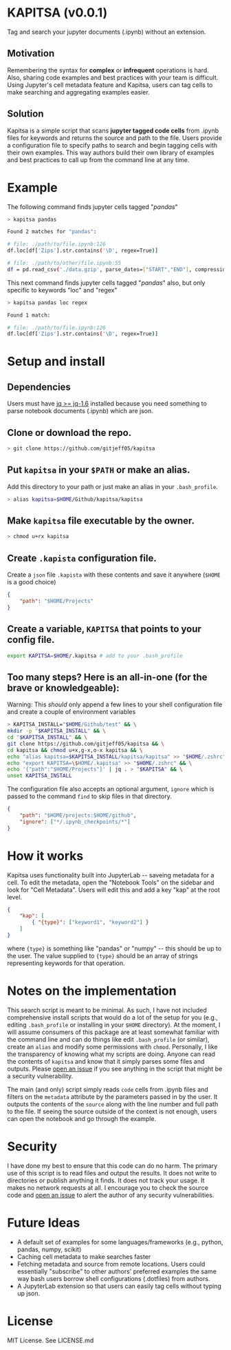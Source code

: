 # KAPITSA (v0.0.1)

Tag and search your jupyter documents (.ipynb) without an extension.

## Motivation

Remembering the syntax for **complex** or **infrequent** operations is hard. Also, sharing code examples and best practices with your team is difficult. Using Jupyter's cell metadata feature and Kapitsa, users can tag cells to make searching and aggregating examples easier.

## Solution

Kapitsa is a simple script that scans **jupyter tagged code cells** from .ipynb files for keywords and returns the source and path to the file. Users provide a configuration file to specify paths to search and begin tagging cells with their own examples. This way authors build their own library of examples and best practices to call up from the command line at any time.

# Example
<!-- 
https://colorhunt.co/palette/170332
ffae8f
ff677d
cd6684
6f5a7e 
-->

<!-- <style>
    .host { color: #6f5a7e }
    .prompt { color: #6f5a7e } 
    .kapitsa { color: #ff677d }
    .search { color: #ffae8f}
</style> -->

The following command finds jupyter cells tagged "*pandas*"


```bash session
> kapitsa pandas

Found 2 matches for "pandas":

# file: ./path/to/file.ipynb:126
df.loc[df['Zips'].str.contains('\D', regex=True)]

# file: ./path/to/other/file.ipynb:55
df = pd.read_csv('./data.gzip', parse_dates=["START","END"], compression='gzip', dtype={ 'ZIP': 'str'})
```

This next command finds jupyter cells tagged "*pandas*" also, but only specific to keywords "loc" and "regex"

```bash session
> kapitsa pandas loc regex

Found 1 match:

# file: ./path/to/file.ipynb:126
df.loc[df['Zips'].str.contains('\D', regex=True)]
```

# Setup and install

## Dependencies

Users must have [jq >= jq-1.6](https://stedolan.github.io/jq/) installed because you need something to parse notebook documents (.ipynb) which are json.

## Clone or download the repo.

```bash session
> git clone https://github.com/gitjeff05/kapitsa
```

## Put `kapitsa` in your `$PATH` or make an alias.

Add this directory to your path or just make an alias in your `.bash_profile`.

```bash session
> alias kapitsa=$HOME/Github/kapitsa/kapitsa
```

## Make `kapitsa` file executable by the owner.

```bash session
> chmod u+rx kapitsa
```

## Create `.kapista` configuration file.

Create a `json` file `.kapista` with these contents and save it anywhere (`$HOME` is a good choice)

```json
{
    "path": "$HOME/Projects"
}
```

## Create a variable, `KAPITSA` that points to your config file.

```bash
export KAPITSA=$HOME/.kapitsa # add to your .bash_profile
```

## Too many steps? Here is an all-in-one (for the brave or knowledgeable):

Warning: This *should* only append a few lines to your shell configuration file and create a couple of environment variables

```bash session
> KAPITSA_INSTALL="$HOME/Github/test" && \
mkdir -p "$KAPITSA_INSTALL" && \
cd "$KAPITSA_INSTALL" && \
git clone https://github.com/gitjeff05/kapitsa && \
cd kapitsa && chmod u+x,g-x,o-x kapitsa && \
echo "alias kapitsa=$KAPITSA_INSTALL/kapitsa/kapitsa" >> "$HOME/.zshrc" && \
echo "export KAPITSA=\$HOME/.kapitsa" >> "$HOME/.zshrc" && \
echo '{"path":"$HOME/Projects"}' | jq . > "$KAPITSA" && \
unset KAPITSA_INSTALL
```

The configuration file also accepts an optional argument, `ignore` which is passed to the command `find` to skip files in that directory.

```json
{
    "path": "$HOME/projects:$HOME/github",
    "ignore": ["*/.ipynb_checkpoints/*"]
}
```

# How it works

Kapitsa uses functionality built into JupyterLab -- saveing metadata for a cell. To edit the metadata, open the "Notebook Tools" on the sidebar and look for "Cell Metadata". Users will edit this and add a key "kap" at the root level.

```json
{
    "kap": [
        { "{type}": ["keyword1", "keyword2"] }
    ]
}
```

where `{type}` is something like "pandas" or "numpy" -- this should be up to the user. The value supplied to `{type}` should be an array of strings representing keywords for that operation.

# Notes on the implementation

This search script is meant to be minimal. As such, I have not included comprehensive install scripts that would do a lot of the setup for you (e.g., editing `.bash_profile` or installing in your `$HOME` directory). At the moment, I will assume consumers of this package are at least somewhat familiar with the command line and can do things like edit `.bash_profile` (or similar), create an `alias` and modify some permissions with `chmod`. Personally, I like the transparency of knowing what my scripts are doing. Anyone can read the contents of `kapitsa` and know that it simply parses some files and outputs. Please [open an issue](https://github.com/gitjeff05/kapitsa/issues) if you see anything in the script that might be a security vulnerability.

The main (and only) script simply reads `code` cells from .ipynb files and filters on the `metadata` attribute by the parameters passed in by the user. It outputs the contents of the `source` along with the line number and full path to the file. If seeing the source outside of the context is not enough, users can open the notebook and go through the example.

# Security 

I have done my best to ensure that this code can do no harm. The primary use of this script is to read files and output the results. It does not write to directories or publish anything it finds. It does not track your usage. It makes no network requests at all. I encourage you to check the source code and [open an issue](https://github.com/gitjeff05/kapitsa/issues) to alert the author of any security vulnerabilities. 

# Future Ideas

- A default set of examples for some languages/frameworks (e.g., python, pandas, numpy, scikit)
- Caching cell metadata to make searches faster
- Fetching metadata and source from remote locations. Users could essentially "subscribe" to other authors' preferred examples the same way bash users borrow shell configurations (.dotfiles) from authors.
- A JupyterLab extension so that users can easily tag cells without typing up json.

# License
MIT License. See LICENSE.md